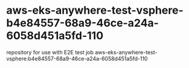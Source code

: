 # aws-eks-anywhere-test-vsphere-b4e84557-68a9-46ce-a24a-6058d451a5fd-110
repository for use with E2E test job aws-eks-anywhere-test-vsphere:b4e84557-68a9-46ce-a24a-6058d451a5fd-110
